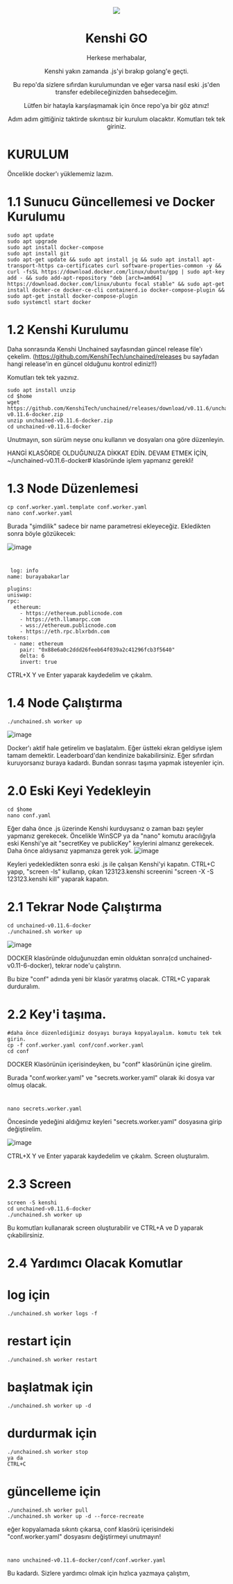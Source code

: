 <p align="center">
  <img src="https://github.com/awelmisin/KenshiGO/assets/73443933/8f4fe2a3-e4bc-4e9e-b55f-2455d7eea9bb">
</p> 
<h1 align="center">Kenshi GO</h1>
<p align="center">
Herkese merhabalar,
<p align="center">	
Kenshi yakın zamanda .js'yi bırakıp golang'e geçti.
<p align="center">
Bu repo'da sizlere sıfırdan kurulumundan ve eğer varsa nasıl eski .js'den transfer edebileceğinizden bahsedeceğim.
<p align="center">
Lütfen bir hatayla karşılaşmamak için önce repo'ya bir göz atınız!
<p align="center">
Adım adım gittiğiniz taktirde sıkıntısız bir kurulum olacaktır. Komutları tek tek giriniz.
</p>

# KURULUM
Öncelikle docker'ı yüklememiz lazım.
# 1.1 Sunucu Güncellemesi ve Docker Kurulumu
	sudo apt update 
	sudo apt upgrade
	sudo apt install docker-compose
	sudo apt install git
	sudo apt-get update && sudo apt install jq && sudo apt install apt-transport-https ca-certificates curl software-properties-common -y && curl -fsSL https://download.docker.com/linux/ubuntu/gpg | sudo apt-key add - && sudo add-apt-repository "deb [arch=amd64] https://download.docker.com/linux/ubuntu focal stable" && sudo apt-get install docker-ce docker-ce-cli containerd.io docker-compose-plugin && sudo apt-get install docker-compose-plugin
    sudo systemctl start docker

# 1.2 Kenshi Kurulumu
Daha sonrasında Kenshi Unchained sayfasından güncel release file'ı çekelim. 
(https://github.com/KenshiTech/unchained/releases bu sayfadan hangi release'in en güncel olduğunu kontrol ediniz!!)

Komutları tek tek yazınız.

    sudo apt install unzip
    cd $home
    wget https://github.com/KenshiTech/unchained/releases/download/v0.11.6/unchained-v0.11.6-docker.zip
    unzip unchained-v0.11.6-docker.zip
    cd unchained-v0.11.6-docker

  Unutmayın, son sürüm neyse onu kullanın ve dosyaları ona göre düzenleyin. 
  
  HANGİ KLASÖRDE OLDUĞUNUZA DİKKAT EDİN. DEVAM ETMEK İÇİN, ~/unchained-v0.11.6-docker#  klasöründe işlem yapmanız gerekli!


# 1.3 Node Düzenlemesi
    cp conf.worker.yaml.template conf.worker.yaml
    nano conf.worker.yaml


Burada "şimdilik" sadece bir name parametresi ekleyeceğiz. 
Ekledikten sonra böyle gözükecek:

![image](https://github.com/awelmisin/KenshiGO/assets/73443933/09fdf2d9-3a70-400d-ac2f-93ca56933d4c)

#
     log: info
    name: burayabakarlar

    plugins:
    uniswap:
    rpc:
      ethereum: 
        - https://ethereum.publicnode.com
        - https://eth.llamarpc.com
        - wss://ethereum.publicnode.com
        - https://eth.rpc.blxrbdn.com
    tokens:
      - name: ethereum
        pair: "0x88e6a0c2ddd26feeb64f039a2c41296fcb3f5640"
        delta: 6
        invert: true

CTRL+X Y ve Enter yaparak kaydedelim ve çıkalım.

# 1.4 Node Çalıştırma
    ./unchained.sh worker up 
![image](https://github.com/awelmisin/KenshiGO/assets/73443933/657b5a64-4067-47f2-9ee3-b67bb8dd0b04)

Docker'ı aktif hale getirelim ve başlatalım. Eğer üstteki ekran geldiyse işlem tamam demektir. Leaderboard'dan kendinize bakabilirsiniz.
Eğer sıfırdan kuruyorsanız buraya kadardı. Bundan sonrası taşıma yapmak isteyenler için. 


# 2.0 Eski Keyi Yedekleyin
    cd $home
    nano conf.yaml
Eğer daha önce .js üzerinde Kenshi kurduysanız o zaman bazı şeyler yapmanız gerekecek. Öncelikle  WinSCP ya da "nano" komutu aracılığıyla eski Kenshi'ye ait "secretKey ve publicKey" keylerini almanız gerekecek. Daha önce aldıysanız yapmanıza gerek yok.
![image](https://github.com/awelmisin/KenshiGO/assets/73443933/97ccd66e-e373-4e8e-a97f-5ed5669aec97)

Keyleri yedekledikten sonra eski .js ile çalışan Kenshi'yi kapatın. CTRL+C yapıp, "screen -ls" kullanıp, çıkan 123123.kenshi screenini "screen -X -S 123123.kenshi kill" yaparak kapatın.


# 2.1 Tekrar Node Çalıştırma
    cd unchained-v0.11.6-docker
    ./unchained.sh worker up 
![image](https://github.com/awelmisin/KenshiGO/assets/73443933/45497c0b-096d-4ea8-a6df-8a2c4cdb238f)

DOCKER klasöründe olduğunuzdan emin olduktan sonra(cd unchained-v0.11-6-docker), tekrar node'u çalıştırın.

Bu bize "conf" adında yeni bir klasör yaratmış olacak. CTRL+C yaparak durduralım.

# 2.2 Key'i taşıma.
    #daha önce düzenlediğimiz dosyayı buraya kopyalayalım. komutu tek tek girin.
    cp -f conf.worker.yaml conf/conf.worker.yaml
    cd conf

DOCKER Klasörünün içerisindeyken, bu "conf" klasörünün içine girelim.

Burada "conf.worker.yaml" ve "secrets.worker.yaml" olarak iki dosya var olmuş olacak. 
#  
    nano secrets.worker.yaml

Öncesinde yedeğini aldığımız keyleri "secrets.worker.yaml" dosyasına girip değiştirelim.

![image](https://github.com/awelmisin/KenshiGO/assets/73443933/fab49981-e7bc-4c87-af53-1b03136a285f)


CTRL+X Y ve Enter yaparak kaydedelim ve çıkalım. Screen oluşturalım.

# 2.3 Screen
    screen -S kenshi
    cd unchained-v0.11.6-docker
    ./unchained.sh worker up

Bu komutları kullanarak screen oluşturabilir ve CTRL+A ve D yaparak çıkabilirsiniz.

# 2.4 Yardımcı Olacak Komutlar
#  log için
    ./unchained.sh worker logs -f
#  restart için
    ./unchained.sh worker restart
#  başlatmak için
    ./unchained.sh worker up -d
#  durdurmak için
    ./unchained.sh worker stop
    ya da 
    CTRL+C
#  güncelleme için
    ./unchained.sh worker pull
    ./unchained.sh worker up -d --force-recreate

eğer kopyalamada sıkıntı çıkarsa, conf klasörü içerisindeki "conf.worker.yaml" dosyasını değiştirmeyi unutmayın!
# 
    nano unchained-v0.11.6-docker/conf/conf.worker.yaml


Bu kadardı. Sizlere yardımcı olmak için hızlıca yazmaya çalıştım, 



